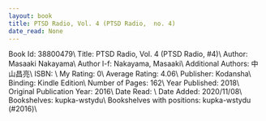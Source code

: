 ```yaml
---
layout: book
title: PTSD Radio, Vol. 4 (PTSD Radio,  no. 4)
date_read: None
---
```


Book Id: 38800479\ 
Title: PTSD Radio, Vol. 4 (PTSD Radio, #4)\ 
Author: Masaaki Nakayama\ 
Author l-f: Nakayama, Masaaki\ 
Additional Authors: 中山昌亮\ 
ISBN: \ 
My Rating: 0\ 
Average Rating: 4.06\ 
Publisher: Kodansha\ 
Binding: Kindle Edition\ 
Number of Pages: 162\ 
Year Published: 2018\ 
Original Publication Year: 2016\ 
Date Read: \ 
Date Added: 2020/11/08\ 
Bookshelves: kupka-wstydu\ 
Bookshelves with positions: kupka-wstydu (#2016)\ 

